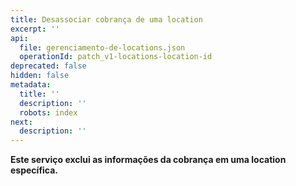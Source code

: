 ```yaml
---
title: Desassociar cobrança de uma location
excerpt: ''
api:
  file: gerenciamento-de-locations.json
  operationId: patch_v1-locations-location-id
deprecated: false
hidden: false
metadata:
  title: ''
  description: ''
  robots: index
next:
  description: ''
---
```

**Este serviço exclui as informações da cobrança em uma location específica.**